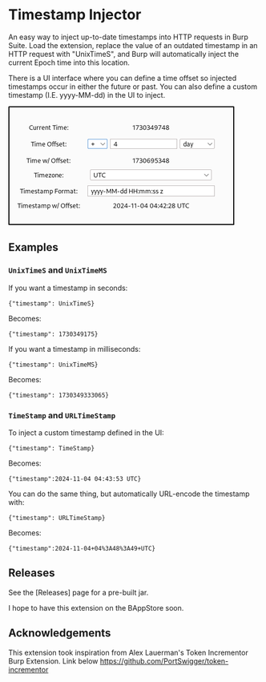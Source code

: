 # Timestamp Injector
An easy way to inject up-to-date timestamps into HTTP requests in Burp Suite. Load the extension, replace the value of an outdated timestamp in an HTTP request with "UnixTimeS", and Burp will automatically inject the current Epoch time into this location.

There is a UI interface where you can define a time offset so injected timestamps occur in either the future or past. You can also define a custom timestamp (I.E. yyyy-MM-dd) in the UI to inject.

![UI](./ui.png)

## Examples

### `UnixTimeS` and `UnixTimeMS`
If you want a timestamp in seconds:
```
{"timestamp": UnixTimeS}
```
Becomes:
```
{"timestamp": 1730349175}
```
If you want a timestamp in milliseconds:
```
{"timestamp": UnixTimeMS}
```
Becomes:
```
{"timestamp": 1730349333065}
```

### `TimeStamp` and `URLTimeStamp`
To inject a custom timestamp defined in the UI:
```
{"timestamp": TimeStamp}
```
Becomes:
```
{"timestamp":2024-11-04 04:43:53 UTC}
```
You can do the same thing, but automatically URL-encode the timestamp with:
```
{"timestamp": URLTimeStamp}
```
Becomes:
```
{"timestamp":2024-11-04+04%3A48%3A49+UTC}
```

## Releases
See the [Releases] page for a pre-built jar.

I hope to have this extension on the BAppStore soon.

## Acknowledgements
This extension took inspiration from Alex Lauerman's Token Incrementor Burp Extension. Link below
https://github.com/PortSwigger/token-incrementor
